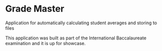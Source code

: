 # Grade Master
Application for automatically calculating student averages and storing to files

This application was built as part of the International Baccalaureate examination and it is up for showcase.
